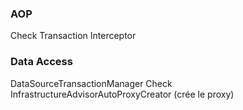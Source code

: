  ### AOP
 Check Transaction Interceptor
 ### Data Access
 DataSourceTransactionManager
 Check InfrastructureAdvisorAutoProxyCreator (crée le proxy)
